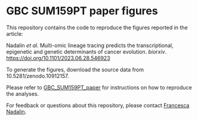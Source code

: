 # GBC SUM159PT paper figures

This repository contains the code to reproduce the figures reported in the article:

Nadalin *et al.* Multi-omic lineage tracing predicts the transcriptional, epigenetic and genetic determinants of cancer evolution. *biorxiv*. https://doi.org/10.1101/2023.06.28.546923

To generate the figures, download the source data from 10.5281/zenodo.10912157.

Please refer to [GBC\_SUM159PT_paper](https://github.com/fnadalin/GBC_SUM159PT_paper) for instructions on how to reproduce the analyses.

For feedback or questions about this repository, please contact [Francesca Nadalin](mailto:francesca@ebi.ac.uk). 
